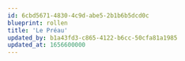 ```yaml
---
id: 6cbd5671-4830-4c9d-abe5-2b1b6b5dcd0c
blueprint: rollen
title: 'Le Préau'
updated_by: b1a43fd3-c865-4122-b6cc-50cfa81a1985
updated_at: 1656600000
---
```

